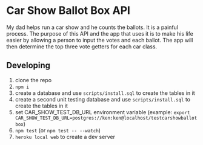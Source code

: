 # Car Show Ballot Box API

My dad helps run a car show and he counts the ballots. It is a painful process. The purpose of this API and the app that uses it is to make his life easier by allowing a person to input the votes and each ballot. The app will then determine the top three vote getters for each car class.

## Developing

1. clone the repo
1. `npm i`
1. create a database and use `scripts/install.sql` to create the tables in it
1. create a second unit testing database and use `scripts/install.sql` to create the tables in it
1. set CAR_SHOW_TEST_DB_URL environment variable (example: `export CAR_SHOW_TEST_DB_URL=postgres://ken:ken@localhost/testcarshowballotbox`)
1. `npm test` (or `npm test -- --watch`)
1. `heroku local web` to create a dev server
